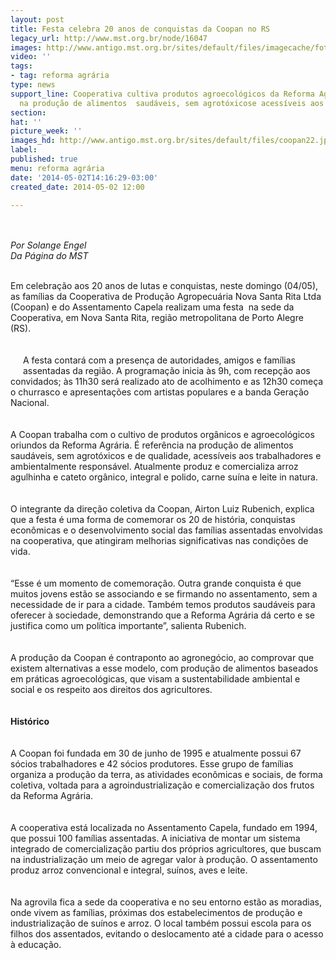 ```yaml
---
layout: post
title: Festa celebra 20 anos de conquistas da Coopan no RS
legacy_url: http://www.mst.org.br/node/16047
images: http://www.antigo.mst.org.br/sites/default/files/imagecache/foto_destaque/coopan22.jpg
video: ''
tags:
- tag: reforma agrária
type: news
support_line: Cooperativa cultiva produtos agroecológicos da Reforma Agrária. É referência
  na produção de alimentos  saudáveis, sem agrotóxicose acessíveis aos trabalhadores.
section: 
hat: ''
picture_week: ''
images_hd: http://www.antigo.mst.org.br/sites/default/files/coopan22.jpg
label: 
published: true
menu: reforma agrária
date: '2014-05-02T14:16:29-03:00'
created_date: 2014-05-02 12:00

---
```

<p><br><br><em>Por Solange Engel<br>Da Página do MST</em></p><p><br>Em celebração aos 20 anos de lutas e conquistas, neste domingo (04/05), as famílias da Cooperativa de Produção Agropecuária Nova Santa Rita Ltda (Coopan) e do Assentamento Capela realizam uma festa&nbsp; na sede da Cooperativa, em Nova Santa Rita, região metropolitana de Porto Alegre (RS).<br><br><br><img style="margin: 10px; float: left;" src="http://www.antigo.mst.org.br/sites/default/files/coopan.jpg" alt="">A festa contará com a presença de autoridades, amigos e famílias assentadas da região. A programação inicia às 9h, com recepção aos convidados; às 11h30 será realizado ato de acolhimento e as 12h30 começa o churrasco e apresentações com artistas populares e a banda Geração Nacional.<br><br><br>A Coopan trabalha com o cultivo de produtos orgânicos e agroecológicos oriundos da Reforma Agrária. É referência na produção de alimentos saudáveis, sem agrotóxicos e de qualidade, acessíveis aos trabalhadores e ambientalmente responsável. Atualmente produz e comercializa arroz agulhinha e cateto orgânico, integral e polido, carne suína e leite in natura.<br><br><br>O integrante da direção coletiva da Coopan, Airton Luiz Rubenich, explica que a festa é uma forma de comemorar os 20 de história, conquistas econômicas e o desenvolvimento social das famílias assentadas envolvidas na cooperativa, que atingiram melhorias significativas nas condições de vida.<br><br><br>“Esse é um momento de comemoração. Outra grande conquista é que muitos jovens estão se associando e se firmando no assentamento, sem a necessidade de ir para a cidade. Também temos produtos saudáveis para oferecer à sociedade, demonstrando que a Reforma Agrária dá certo e se justifica como um política importante”, salienta Rubenich.<br><br><br>A produção da Coopan é contraponto ao agronegócio, ao comprovar que existem alternativas a esse modelo, com produção de alimentos baseados em práticas agroecológicas, que visam a sustentabilidade ambiental e social e os respeito aos direitos dos agricultores.<br><strong><br><img style="margin: 10px; float: right;" src="http://www.antigo.mst.org.br/sites/default/files/a-coopan.jpg" alt=""><br>Histórico</strong><br><br><br>A Coopan foi fundada em 30 de junho de 1995 e atualmente possui 67 sócios trabalhadores e 42 sócios produtores. Esse grupo de famílias organiza a produção da terra, as atividades econômicas e sociais, de forma coletiva, voltada para a agroindustrialização e comercialização dos frutos da Reforma Agrária.<br><br><br>A cooperativa está localizada no Assentamento Capela, fundado em 1994, que possui 100 famílias assentadas. A iniciativa de montar um sistema integrado de comercialização partiu dos próprios agricultores, que buscam na industrialização um meio de agregar valor à produção. O assentamento produz arroz convencional e integral, suínos, aves e leite.<br><br><br>Na agrovila fica a sede da cooperativa e no seu entorno estão as moradias, onde vivem as famílias, próximas dos estabelecimentos de produção e industrialização de suínos e arroz. O local também possui escola para os filhos dos assentados, evitando o deslocamento até a cidade para o acesso à educação.</p>
